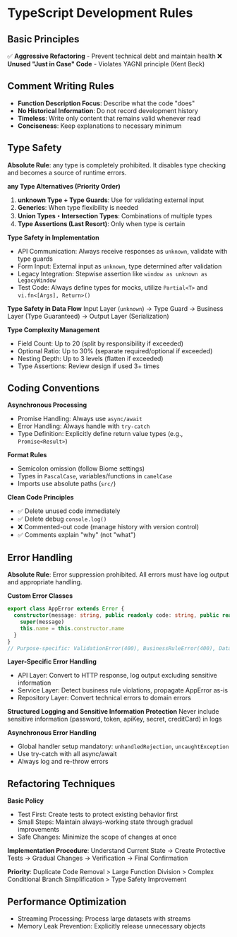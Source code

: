 # TypeScript Development Rules

## Basic Principles

✅ **Aggressive Refactoring** - Prevent technical debt and maintain health
❌ **Unused "Just in Case" Code** - Violates YAGNI principle (Kent Beck)

## Comment Writing Rules
- **Function Description Focus**: Describe what the code "does"
- **No Historical Information**: Do not record development history
- **Timeless**: Write only content that remains valid whenever read
- **Conciseness**: Keep explanations to necessary minimum

## Type Safety

**Absolute Rule**: any type is completely prohibited. It disables type checking and becomes a source of runtime errors.

**any Type Alternatives (Priority Order)**
1. **unknown Type + Type Guards**: Use for validating external input
2. **Generics**: When type flexibility is needed
3. **Union Types・Intersection Types**: Combinations of multiple types
4. **Type Assertions (Last Resort)**: Only when type is certain

**Type Safety in Implementation**
- API Communication: Always receive responses as `unknown`, validate with type guards
- Form Input: External input as `unknown`, type determined after validation
- Legacy Integration: Stepwise assertion like `window as unknown as LegacyWindow`
- Test Code: Always define types for mocks, utilize `Partial<T>` and `vi.fn<[Args], Return>()`

**Type Safety in Data Flow**
Input Layer (`unknown`) → Type Guard → Business Layer (Type Guaranteed) → Output Layer (Serialization)

**Type Complexity Management**
- Field Count: Up to 20 (split by responsibility if exceeded)
- Optional Ratio: Up to 30% (separate required/optional if exceeded)
- Nesting Depth: Up to 3 levels (flatten if exceeded)
- Type Assertions: Review design if used 3+ times

## Coding Conventions

**Asynchronous Processing**
- Promise Handling: Always use `async/await`
- Error Handling: Always handle with `try-catch`
- Type Definition: Explicitly define return value types (e.g., `Promise<Result>`)

**Format Rules**
- Semicolon omission (follow Biome settings)
- Types in `PascalCase`, variables/functions in `camelCase`
- Imports use absolute paths (`src/`)

**Clean Code Principles**
- ✅ Delete unused code immediately
- ✅ Delete debug `console.log()`
- ❌ Commented-out code (manage history with version control)
- ✅ Comments explain "why" (not "what")

## Error Handling

**Absolute Rule**: Error suppression prohibited. All errors must have log output and appropriate handling.

**Custom Error Classes**
```typescript
export class AppError extends Error {
  constructor(message: string, public readonly code: string, public readonly statusCode = 500) {
    super(message)
    this.name = this.constructor.name
  }
}
// Purpose-specific: ValidationError(400), BusinessRuleError(400), DatabaseError(500), ExternalServiceError(502)
```

**Layer-Specific Error Handling**
- API Layer: Convert to HTTP response, log output excluding sensitive information
- Service Layer: Detect business rule violations, propagate AppError as-is
- Repository Layer: Convert technical errors to domain errors

**Structured Logging and Sensitive Information Protection**
Never include sensitive information (password, token, apiKey, secret, creditCard) in logs

**Asynchronous Error Handling**
- Global handler setup mandatory: `unhandledRejection`, `uncaughtException`
- Use try-catch with all async/await
- Always log and re-throw errors

## Refactoring Techniques

**Basic Policy**
- Test First: Create tests to protect existing behavior first
- Small Steps: Maintain always-working state through gradual improvements
- Safe Changes: Minimize the scope of changes at once

**Implementation Procedure**: Understand Current State → Create Protective Tests → Gradual Changes → Verification → Final Confirmation

**Priority**: Duplicate Code Removal > Large Function Division > Complex Conditional Branch Simplification > Type Safety Improvement

## Performance Optimization

- Streaming Processing: Process large datasets with streams
- Memory Leak Prevention: Explicitly release unnecessary objects